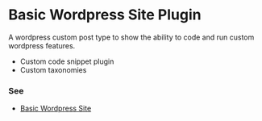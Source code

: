 # Basic Wordpress Site Plugin

A wordpress custom post type to show the ability to code and run custom wordpress features.

- Custom code snippet plugin
- Custom taxonomies

### See 
- [Basic Wordpress Site](https://github.com/dreboard/wp_site)
